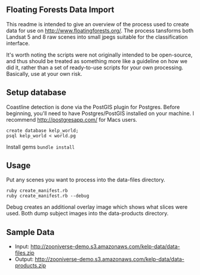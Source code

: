 Floating Forests Data Import
---

This readme is intended to give an overview of the process used to create data for use on http://www.floatingforests.org/. The process tansforms both Landsat 5 and 8 raw scenes into small jpegs suitable for the classification interface.

It's worth noting the scripts were not originally intended to be open-source, and thus should be treated as something more like a guideline on how we did it, rather than a set of ready-to-use scripts for your own processing. Basically, use at your own risk.

Setup database
---

Coastline detection is done via the PostGIS plugin for Postgres. Before beginning, you'll need to have Postgres/PostGIS installed on your machine. I recommend http://postgresapp.com/ for Macs users.

`create database kelp_world;`   
`psql kelp_world < world.pg`

Install gems
`bundle install`

Usage
---

Put any scenes you want to process into the data-files directory.

`ruby create_manifest.rb`   
`ruby create_manifest.rb --debug`

Debug creates an additional overlay image which shows what slices were used. Both dump subject images into the data-products directory.

Sample Data
---

- Input: http://zooniverse-demo.s3.amazonaws.com/kelp-data/data-files.zip
- Output: http://zooniverse-demo.s3.amazonaws.com/kelp-data/data-products.zip


